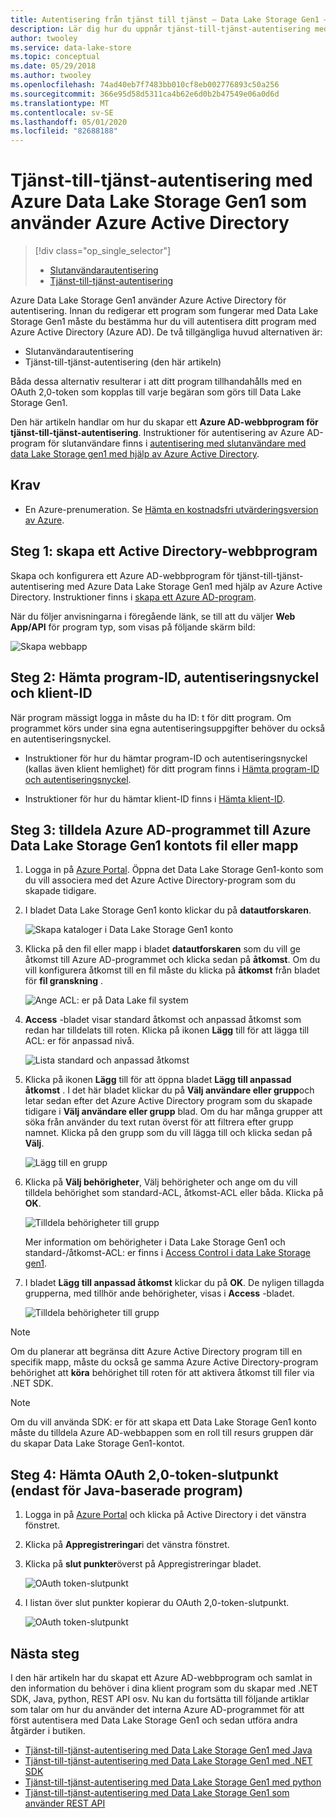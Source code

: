 ```yaml
---
title: Autentisering från tjänst till tjänst – Data Lake Storage Gen1 – Azure
description: Lär dig hur du uppnår tjänst-till-tjänst-autentisering med Azure Data Lake Storage Gen1 med hjälp av Azure Active Directory.
author: twooley
ms.service: data-lake-store
ms.topic: conceptual
ms.date: 05/29/2018
ms.author: twooley
ms.openlocfilehash: 74ad40eb7f7483bb010cf8eb002776893c50a256
ms.sourcegitcommit: 366e95d58d5311ca4b62e6d0b2b47549e06a0d6d
ms.translationtype: MT
ms.contentlocale: sv-SE
ms.lasthandoff: 05/01/2020
ms.locfileid: "82688188"
---
```

# <a name="service-to-service-authentication-with-azure-data-lake-storage-gen1-using-azure-active-directory"></a>Tjänst-till-tjänst-autentisering med Azure Data Lake Storage Gen1 som använder Azure Active Directory
> [!div class="op_single_selector"]
> * [Slutanvändarautentisering](data-lake-store-end-user-authenticate-using-active-directory.md)
> * [Tjänst-till-tjänst-autentisering](data-lake-store-service-to-service-authenticate-using-active-directory.md)
> 
>  

Azure Data Lake Storage Gen1 använder Azure Active Directory för autentisering. Innan du redigerar ett program som fungerar med Data Lake Storage Gen1 måste du bestämma hur du vill autentisera ditt program med Azure Active Directory (Azure AD). De två tillgängliga huvud alternativen är:

* Slutanvändarautentisering 
* Tjänst-till-tjänst-autentisering (den här artikeln) 

Båda dessa alternativ resulterar i att ditt program tillhandahålls med en OAuth 2,0-token som kopplas till varje begäran som görs till Data Lake Storage Gen1.

Den här artikeln handlar om hur du skapar ett **Azure AD-webbprogram för tjänst-till-tjänst-autentisering**. Instruktioner för autentisering av Azure AD-program för slutanvändare finns i [autentisering med slutanvändare med data Lake Storage gen1 med hjälp av Azure Active Directory](data-lake-store-end-user-authenticate-using-active-directory.md).

## <a name="prerequisites"></a>Krav
* En Azure-prenumeration. Se [Hämta en kostnadsfri utvärderingsversion av Azure](https://azure.microsoft.com/pricing/free-trial/).

## <a name="step-1-create-an-active-directory-web-application"></a>Steg 1: skapa ett Active Directory-webbprogram

Skapa och konfigurera ett Azure AD-webbprogram för tjänst-till-tjänst-autentisering med Azure Data Lake Storage Gen1 med hjälp av Azure Active Directory. Instruktioner finns i [skapa ett Azure AD-program](../active-directory/develop/howto-create-service-principal-portal.md).

När du följer anvisningarna i föregående länk, se till att du väljer **Web App/API** för program typ, som visas på följande skärm bild:

![Skapa webbapp](./media/data-lake-store-authenticate-using-active-directory/azure-active-directory-create-web-app.png "Skapa webbapp")

## <a name="step-2-get-application-id-authentication-key-and-tenant-id"></a>Steg 2: Hämta program-ID, autentiseringsnyckel och klient-ID
När program mässigt logga in måste du ha ID: t för ditt program. Om programmet körs under sina egna autentiseringsuppgifter behöver du också en autentiseringsnyckel.

* Instruktioner för hur du hämtar program-ID och autentiseringsnyckel (kallas även klient hemlighet) för ditt program finns i [Hämta program-ID och autentiseringsnyckel](../active-directory/develop/howto-create-service-principal-portal.md#get-values-for-signing-in).

* Instruktioner för hur du hämtar klient-ID finns i [Hämta klient-ID](../active-directory/develop/howto-create-service-principal-portal.md#get-values-for-signing-in).

## <a name="step-3-assign-the-azure-ad-application-to-the-azure-data-lake-storage-gen1-account-file-or-folder"></a>Steg 3: tilldela Azure AD-programmet till Azure Data Lake Storage Gen1 kontots fil eller mapp


1. Logga in på [Azure Portal](https://portal.azure.com). Öppna det Data Lake Storage Gen1-konto som du vill associera med det Azure Active Directory-program som du skapade tidigare.
2. I bladet Data Lake Storage Gen1 konto klickar du på **datautforskaren**.
   
    ![Skapa kataloger i Data Lake Storage Gen1 konto](./media/data-lake-store-authenticate-using-active-directory/adl.start.data.explorer.png "Skapa kataloger i Data Lake konto")
3. Klicka på den fil eller mapp i bladet **datautforskaren** som du vill ge åtkomst till Azure AD-programmet och klicka sedan på **åtkomst**. Om du vill konfigurera åtkomst till en fil måste du klicka på **åtkomst** från bladet för **fil granskning** .
   
    ![Ange ACL: er på Data Lake fil system](./media/data-lake-store-authenticate-using-active-directory/adl.acl.1.png "Ange ACL: er på Data Lake fil system")
4. **Access** -bladet visar standard åtkomst och anpassad åtkomst som redan har tilldelats till roten. Klicka på ikonen **Lägg** till för att lägga till ACL: er för anpassad nivå.
   
    ![Lista standard och anpassad åtkomst](./media/data-lake-store-authenticate-using-active-directory/adl.acl.2.png "Lista standard och anpassad åtkomst")
5. Klicka på ikonen **Lägg** till för att öppna bladet **Lägg till anpassad åtkomst** . I det här bladet klickar du på **Välj användare eller grupp**och letar sedan efter det Azure Active Directory program som du skapade tidigare i **Välj användare eller grupp** blad. Om du har många grupper att söka från använder du text rutan överst för att filtrera efter grupp namnet. Klicka på den grupp som du vill lägga till och klicka sedan på **Välj**.
   
    ![Lägg till en grupp](./media/data-lake-store-authenticate-using-active-directory/adl.acl.3.png "Lägg till en grupp")
6. Klicka på **Välj behörigheter**, Välj behörigheter och ange om du vill tilldela behörighet som standard-ACL, åtkomst-ACL eller båda. Klicka på **OK**.
   
    ![Tilldela behörigheter till grupp](./media/data-lake-store-authenticate-using-active-directory/adl.acl.4.png "Tilldela behörigheter till grupp")
   
    Mer information om behörigheter i Data Lake Storage Gen1 och standard-/åtkomst-ACL: er finns i [Access Control i data Lake Storage gen1](data-lake-store-access-control.md).
7. I bladet **Lägg till anpassad åtkomst** klickar du på **OK**. De nyligen tillagda grupperna, med tillhör ande behörigheter, visas i **Access** -bladet.
   
    ![Tilldela behörigheter till grupp](./media/data-lake-store-authenticate-using-active-directory/adl.acl.5.png "Tilldela behörigheter till grupp")

> [!NOTE]
> Om du planerar att begränsa ditt Azure Active Directory program till en specifik mapp, måste du också ge samma Azure Active Directory-program behörighet att **köra** behörighet till roten för att aktivera åtkomst till filer via .NET SDK.

> [!NOTE]
> Om du vill använda SDK: er för att skapa ett Data Lake Storage Gen1 konto måste du tilldela Azure AD-webbappen som en roll till resurs gruppen där du skapar Data Lake Storage Gen1-kontot.
> 
>

## <a name="step-4-get-the-oauth-20-token-endpoint-only-for-java-based-applications"></a>Steg 4: Hämta OAuth 2,0-token-slutpunkt (endast för Java-baserade program)

1. Logga in på [Azure Portal](https://portal.azure.com) och klicka på Active Directory i det vänstra fönstret.

2. Klicka på **Appregistreringar**i det vänstra fönstret.

3. Klicka på **slut punkter**överst på Appregistreringar bladet.

    ![OAuth token-slutpunkt](./media/data-lake-store-authenticate-using-active-directory/oauth-token-endpoint.png "OAuth token-slutpunkt")

4. I listan över slut punkter kopierar du OAuth 2,0-token-slutpunkt.

    ![OAuth token-slutpunkt](./media/data-lake-store-authenticate-using-active-directory/oauth-token-endpoint-1.png "OAuth token-slutpunkt")   

## <a name="next-steps"></a>Nästa steg
I den här artikeln har du skapat ett Azure AD-webbprogram och samlat in den information du behöver i dina klient program som du skapar med .NET SDK, Java, python, REST API osv. Nu kan du fortsätta till följande artiklar som talar om hur du använder det interna Azure AD-programmet för att först autentisera med Data Lake Storage Gen1 och sedan utföra andra åtgärder i butiken.

* [Tjänst-till-tjänst-autentisering med Data Lake Storage Gen1 med Java](data-lake-store-service-to-service-authenticate-java.md)
* [Tjänst-till-tjänst-autentisering med Data Lake Storage Gen1 med .NET SDK](data-lake-store-service-to-service-authenticate-net-sdk.md)
* [Tjänst-till-tjänst-autentisering med Data Lake Storage Gen1 med python](data-lake-store-service-to-service-authenticate-python.md)
* [Tjänst-till-tjänst-autentisering med Data Lake Storage Gen1 som använder REST API](data-lake-store-service-to-service-authenticate-rest-api.md)


